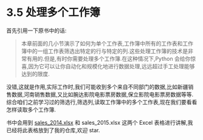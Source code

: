 # 3.5 处理多个工作簿

首先引用一下原书中的话:

> 本章前面的几小节演示了如何为单个工作表,工作簿中所有的工作表和工作簿中的一组工作表筛选出特定的行与特定的列.这些处理工作簿的技术是非常有用的.但是,有时你需要处理多个工作簿.在这种情况下,Python 会给你惊喜,因为它可以让你自动化和规模化地进行数据处理,远远超过手工处理能够达到的限度.

没错,这就是作用,实际工作时,我们可能收到多个来自不同部门的数据,比如新疆销售数据,河南销售数据,又比如腕达影院电影票房数据,保立影院电影票房数据等等.综合咱们之前学习过的筛选行,筛选列,读取工作簿中的多个工作表,现在我们要看看怎样读取多个工作簿.

书中会用到 [sales_2014.xlsx](https://github.com/wyqdgggfk/Python-Data-Analyze/blob/master/第%203%20章所需资料/sales_2014.xlsx) 和 sales_2015.xlsx 这两个 Excel 表格进行讲解,我已经将此表格放到了我的仓库,欢迎 star.


